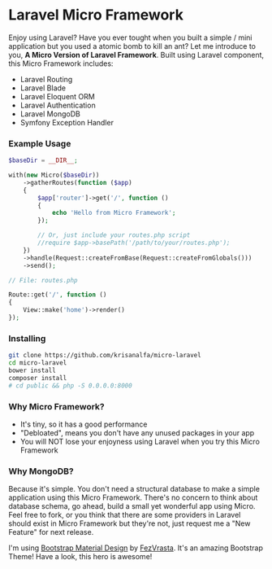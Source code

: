 # Laravel Micro Framework

Enjoy using Laravel? Have you ever tought when you built a simple / mini application but you used a atomic bomb to kill an ant?
Let me introduce to you, **A Micro Version of Laravel Framework**. Built using Laravel component, this Micro Framework includes:

- Laravel Routing
- Laravel Blade
- Laravel Eloquent ORM
- Laravel Authentication
- Laravel MongoDB
- Symfony Exception Handler

### Example Usage

```php
$baseDir = __DIR__;

with(new Micro($baseDir))
    ->gatherRoutes(function ($app)
    {
        $app['router']->get('/', function ()
        {
            echo 'Hello from Micro Framework';
        });

        // Or, just include your routes.php script
        //require $app->basePath('/path/to/your/routes.php');
    })
    ->handle(Request::createFromBase(Request::createFromGlobals()))
    ->send();
```

```php
// File: routes.php

Route::get('/', function ()
{
    View::make('home')->render()
});
```

### Installing

```sh
git clone https://github.com/krisanalfa/micro-laravel
cd micro-laravel
bower install
composer install
# cd public && php -S 0.0.0.0:8000
```

### Why Micro Framework?

- It's tiny, so it has a good performance
- "Debloated", means you don't have any unused packages in your app
- You will NOT lose your enjoyness using Laravel when you try this Micro Framework

### Why MongoDB?

Because it's simple. You don't need a structural database to make a simple application using this Micro Framework.
There's no concern to think about database schema, go ahead, build a small yet wonderful app using Micro.
Feel free to fork, or you think that there are some providers in Laravel should exist in Micro Framework but they're not, just request me a "New Feature" for next release.

I'm using [Bootstrap Material Design](https://github.com/FezVrasta/bootstrap-material-design) by [FezVrasta](https://github.com/FezVrasta).
It's an amazing Bootstrap Theme! Have a look, this hero is awesome!
